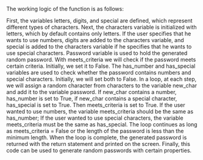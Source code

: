 The working logic of the function is as follows:

First, the variables letters, digits, and special are defined, which represent different types of characters. Next, the characters variable is initialized with letters, which by default contains only letters. If the user specifies that he wants to use numbers, digits are added to the characters variable, and special is added to the characters variable if he specifies that he wants to use special characters.
   Password variable is used to hold the generated random password.
With meets_criteria we will check if the password meets certain criteria. Initially, we set it to False. The has_number and has_special variables are used to check whether the password contains numbers and special characters. Initially, we will set both to False.
  In a loop, at each step, we will assign a random character from characters to the variable new_char and add it to the variable password.
  If new_char contains a number, has_number is set to True, if new_char contains a special character, has_special is set to True. Then meets_criteria is set to True.
  If the user wanted to use numbers, the variable meets_criteria should be the same as has_number; If the user wanted to use special characters, the variable meets_criteria must be the same as has_special.
 The loop continues as long as meets_criteria = False or the length of the password is less than the minimum length. When the loop is complete, the generated password is returned with the return statement and printed on the screen.
  Finally, this code can be used to generate random passwords with certain properties.